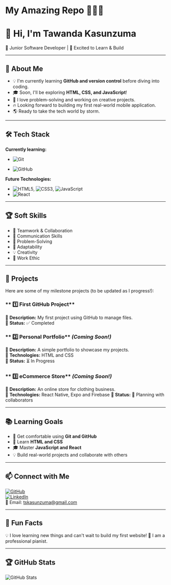# My Amazing Repo 🚀🚀🚀

# 👋 Hi, I'm Tawanda Kasunzuma

🌱 Junior Software Developer | 🚀 Excited to Learn & Build

---

## 🎯 About Me

- 💡 I'm currently learning **GitHub and version control** before diving into coding.
- 🎓 Soon, I'll be exploring **HTML, CSS, and JavaScript**!
- 🤖 I love problem-solving and working on creative projects.
- 🔥 Looking forward to building my first real-world mobile application.
- 🌎 Ready to take the tech world by storm.

---

## 🛠️ Tech Stack

**Currently learning:**

- ![Git](https://img.shields.io/badge/-Git-F05032?style=flat&logo=git&logoColor=white)

- ![GitHub](https://img.shields.io/badge/-GitHub-181717?style=flat-circle&logo=github)

**Future Technologies:**

- ![HTML5](https://img.shields.io/badge/-HTML5-black?style=flat-circle&logo=html5&logoColor=white), ![CSS3](https://img.shields.io/badge/-CSS3-black?style=flat-circle&logo=css3), ![JavaScript](https://img.shields.io/badge/-JavaScript-black?style=flat-circle&logo=javascript)
- ![React](https://img.shields.io/badge/-React-black?style=flat-circle&logo=react)

---

## 🏆 Soft Skills

- 🤝 Teamwork & Collaboration
- 📢 Communication Skills
- 🎯 Problem-Solving
- 🚀 Adaptability
- 💡 Creativity
- 💪 Work Ethic

---

## 📌 Projects

Here are some of my milestone projects (to be updated as I progress!):

### ** 1️⃣ First GitHub Project**

🔹 **Description:** My first project using GitHub to manage files.  
🔹 **Status:** ✅ Completed

### ** 2️⃣ Personal Portfolio** _(Coming Soon!)_

🔹 **Description:** A simple portfolio to showcase my projects.  
🔹 **Technologies:** HTML and CSS  
🔹 **Status:** ⏳ In Progress

### ** 3️⃣ eCommerce Store** _(Coming Soon!)_

🔹 **Description:** An online store for clothing business.  
🔹 **Technologies:** React Native, Expo and Firebase
🔹 **Status:** 📝 Planning with collaborators

---

## 📚 Learning Goals

- 🚀 Get comfortable using **Git and GitHub**
- 🎨 Learn **HTML and CSS**
- 🎓 Master **JavaScript and React**
- 💡 Build real-world projects and collaborate with others

---

## 📫 Connect with Me

[![GitHub](https://img.shields.io/badge/-GitHub-181717?style=flat&logo=github&logoColor=white)](https://github.com/tawandakasunzuma)  
[![LinkedIn](https://img.shields.io/badge/-LinkedIn-blue?style=flat&logo=linkedin&logoColor=white)](https://www.linkedin.com/in/tawanda-kasunzuma/)  
📧 Email: [tskasunzuma@gmail.com](mailto:@example.com)

---

## 🚀 Fun Facts

💡 I love learning new things and can't wait to build my first website!
🎹 I am a professional pianist.

---

## 🏆 GitHub Stats

![GitHub Stats](https://github-readme-stats.vercel.app/api?username=tawandakasunzuma&show_icons=true&theme=radical)
